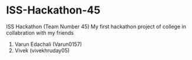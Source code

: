 # ISS-Hackathon-45
ISS Hackathon (Team Number 45) 
My first hackathon project of college in collabration with my friends 
1) Varun Edachali (Varun0157)
2) Vivek (vivekhruday05)
